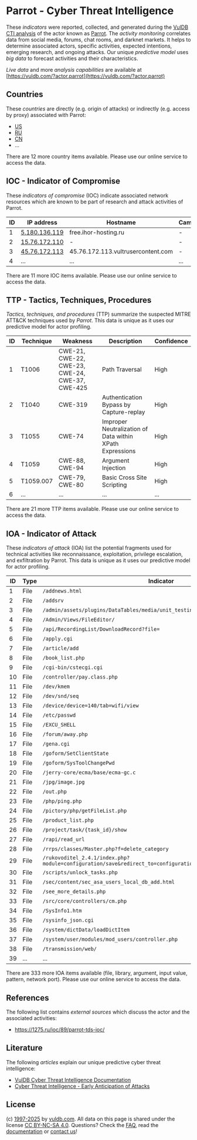 # Parrot - Cyber Threat Intelligence

These _indicators_ were reported, collected, and generated during the [VulDB CTI analysis](https://vuldb.com/?kb.cti) of the actor known as [Parrot](https://vuldb.com/?actor.parrot). The _activity monitoring_ correlates data from social media, forums, chat rooms, and darknet markets. It helps to determine associated actors, specific activities, expected intentions, emerging research, and ongoing attacks. Our unique _predictive model_ uses _big data_ to forecast activities and their characteristics.

_Live data_ and more _analysis capabilities_ are available at [https://vuldb.com/?actor.parrot](https://vuldb.com/?actor.parrot)

## Countries

These _countries_ are directly (e.g. origin of attacks) or indirectly (e.g. access by proxy) associated with Parrot:

* [US](https://vuldb.com/?country.us)
* [RU](https://vuldb.com/?country.ru)
* [CN](https://vuldb.com/?country.cn)
* ...

There are 12 more country items available. Please use our online service to access the data.

## IOC - Indicator of Compromise

These _indicators of compromise_ (IOC) indicate associated network resources which are known to be part of research and attack activities of Parrot.

ID | IP address | Hostname | Campaign | Confidence
-- | ---------- | -------- | -------- | ----------
1 | [5.180.136.119](https://vuldb.com/?ip.5.180.136.119) | free.ihor-hosting.ru | - | High
2 | [15.76.172.110](https://vuldb.com/?ip.15.76.172.110) | - | - | High
3 | [45.76.172.113](https://vuldb.com/?ip.45.76.172.113) | 45.76.172.113.vultrusercontent.com | - | Medium
4 | ... | ... | ... | ...

There are 11 more IOC items available. Please use our online service to access the data.

## TTP - Tactics, Techniques, Procedures

_Tactics, techniques, and procedures_ (TTP) summarize the suspected MITRE ATT&CK techniques used by _Parrot_. This data is unique as it uses our predictive model for actor profiling.

ID | Technique | Weakness | Description | Confidence
-- | --------- | -------- | ----------- | ----------
1 | T1006 | CWE-21, CWE-22, CWE-23, CWE-24, CWE-37, CWE-425 | Path Traversal | High
2 | T1040 | CWE-319 | Authentication Bypass by Capture-replay | High
3 | T1055 | CWE-74 | Improper Neutralization of Data within XPath Expressions | High
4 | T1059 | CWE-88, CWE-94 | Argument Injection | High
5 | T1059.007 | CWE-79, CWE-80 | Basic Cross Site Scripting | High
6 | ... | ... | ... | ...

There are 21 more TTP items available. Please use our online service to access the data.

## IOA - Indicator of Attack

These _indicators of attack_ (IOA) list the potential fragments used for technical activities like reconnaissance, exploitation, privilege escalation, and exfiltration by Parrot. This data is unique as it uses our predictive model for actor profiling.

ID | Type | Indicator | Confidence
-- | ---- | --------- | ----------
1 | File | `/addnews.html` | High
2 | File | `/addsrv` | Low
3 | File | `/admin/assets/plugins/DataTables/media/unit_testing/templates/dymanic_table.php` | High
4 | File | `/Admin/Views/FileEditor/` | High
5 | File | `/api/RecordingList/DownloadRecord?file=` | High
6 | File | `/apply.cgi` | Medium
7 | File | `/article/add` | Medium
8 | File | `/book_list.php` | High
9 | File | `/cgi-bin/cstecgi.cgi` | High
10 | File | `/controller/pay.class.php` | High
11 | File | `/dev/kmem` | Medium
12 | File | `/dev/snd/seq` | Medium
13 | File | `/device/device=140/tab=wifi/view` | High
14 | File | `/etc/passwd` | Medium
15 | File | `/EXCU_SHELL` | Medium
16 | File | `/forum/away.php` | High
17 | File | `/gena.cgi` | Medium
18 | File | `/goform/SetClientState` | High
19 | File | `/goform/SysToolChangePwd` | High
20 | File | `/jerry-core/ecma/base/ecma-gc.c` | High
21 | File | `/jpg/image.jpg` | High
22 | File | `/out.php` | Medium
23 | File | `/php/ping.php` | High
24 | File | `/pictory/php/getFileList.php` | High
25 | File | `/product_list.php` | High
26 | File | `/project/task/{task_id}/show` | High
27 | File | `/rapi/read_url` | High
28 | File | `/rrps/classes/Master.php?f=delete_category` | High
29 | File | `/rukovoditel_2.4.1/index.php?module=configuration/save&redirect_to=configuration/application` | High
30 | File | `/scripts/unlock_tasks.php` | High
31 | File | `/sec/content/sec_asa_users_local_db_add.html` | High
32 | File | `/see_more_details.php` | High
33 | File | `/src/core/controllers/cm.php` | High
34 | File | `/SysInfo1.htm` | High
35 | File | `/sysinfo_json.cgi` | High
36 | File | `/system/dictData/loadDictItem` | High
37 | File | `/system/user/modules/mod_users/controller.php` | High
38 | File | `/transmission/web/` | High
39 | ... | ... | ...

There are 333 more IOA items available (file, library, argument, input value, pattern, network port). Please use our online service to access the data.

## References

The following list contains _external sources_ which discuss the actor and the associated activities:

* https://1275.ru/ioc/89/parrot-tds-ioc/

## Literature

The following _articles_ explain our unique predictive cyber threat intelligence:

* [VulDB Cyber Threat Intelligence Documentation](https://vuldb.com/?kb.cti)
* [Cyber Threat Intelligence - Early Anticipation of Attacks](https://www.scip.ch/en/?labs.20201022)

## License

(c) [1997-2025](https://vuldb.com/?kb.changelog) by [vuldb.com](https://vuldb.com/?kb.about). All data on this page is shared under the license [CC BY-NC-SA 4.0](https://creativecommons.org/licenses/by-nc-sa/4.0/). Questions? Check the [FAQ](https://vuldb.com/?kb.faq), read the [documentation](https://vuldb.com/?kb) or [contact us](https://vuldb.com/?contact)!

